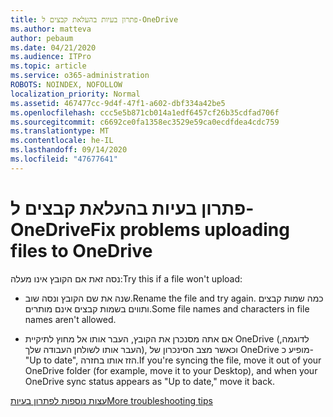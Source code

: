 ```yaml
---
title: פתרון בעיות בהעלאת קבצים ל-OneDrive
ms.author: matteva
author: pebaum
ms.date: 04/21/2020
ms.audience: ITPro
ms.topic: article
ms.service: o365-administration
ROBOTS: NOINDEX, NOFOLLOW
localization_priority: Normal
ms.assetid: 467477cc-9d4f-47f1-a602-dbf334a42be5
ms.openlocfilehash: ccc5e5b871cb014a1edf6457cf26b35cdfad706f
ms.sourcegitcommit: c6692ce0fa1358ec3529e59ca0ecdfdea4cdc759
ms.translationtype: MT
ms.contentlocale: he-IL
ms.lasthandoff: 09/14/2020
ms.locfileid: "47677641"
---
```

# <a name="fix-problems-uploading-files-to-onedrive"></a><span data-ttu-id="cc986-102">פתרון בעיות בהעלאת קבצים ל-OneDrive</span><span class="sxs-lookup"><span data-stu-id="cc986-102">Fix problems uploading files to OneDrive</span></span>

<span data-ttu-id="cc986-103">נסה זאת אם הקובץ אינו מעלה:</span><span class="sxs-lookup"><span data-stu-id="cc986-103">Try this if a file won't upload:</span></span>
  
- <span data-ttu-id="cc986-104">שנה את שם הקובץ ונסה שוב.</span><span class="sxs-lookup"><span data-stu-id="cc986-104">Rename the file and try again.</span></span> <span data-ttu-id="cc986-105">כמה שמות קבצים ותווים בשמות קבצים אינם מותרים.</span><span class="sxs-lookup"><span data-stu-id="cc986-105">Some file names and characters in file names aren't allowed.</span></span> 
    
- <span data-ttu-id="cc986-106">אם אתה מסנכרן את הקובץ, העבר אותו אל מחוץ לתיקיית OneDrive (לדוגמה, העבר אותו לשולחן העבודה שלך), וכאשר מצב הסינכרון של OneDrive מופיע כ-"Up to date", הזז אותו בחזרה.</span><span class="sxs-lookup"><span data-stu-id="cc986-106">If you're syncing the file, move it out of your OneDrive folder (for example, move it to your Desktop), and when your OneDrive sync status appears as "Up to date," move it back.</span></span> 
    
[<span data-ttu-id="cc986-107">עצות נוספות לפתרון בעיות</span><span class="sxs-lookup"><span data-stu-id="cc986-107">More troubleshooting tips</span></span>](https://go.microsoft.com/fwlink/?linkid=873155)
  

